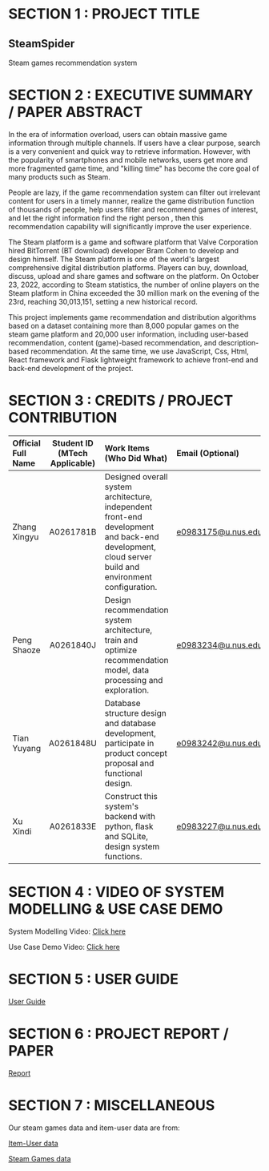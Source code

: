 # SECTION 1 : PROJECT TITLE

## SteamSpider

Steam games recommendation system

# SECTION 2 : EXECUTIVE SUMMARY / PAPER ABSTRACT

In the era of information overload, users can obtain massive game information through multiple channels. If users have a clear purpose, search is a very convenient and quick way to retrieve information. However, with the popularity of smartphones and mobile networks, users get more and more fragmented game time, and "killing time" has become the core goal of many products such as Steam.

People are lazy, if the game recommendation system can filter out irrelevant content for users in a timely manner, realize the game distribution function of thousands of people, help users filter and recommend games of interest, and let the right information find the right person , then this recommendation capability will significantly improve the user experience.

The Steam platform is a game and software platform that Valve Corporation hired BitTorrent (BT download) developer Bram Cohen to develop and design himself. The Steam platform is one of the world's largest comprehensive digital distribution platforms. Players can buy, download, discuss, upload and share games and software on the platform. On October 23, 2022, according to Steam statistics, the number of online players on the Steam platform in China exceeded the 30 million mark on the evening of the 23rd, reaching 30,013,151, setting a new historical record.

This project implements game recommendation and distribution algorithms based on a dataset containing more than 8,000 popular games on the steam game platform and 20,000 user information, including user-based recommendation, content (game)-based recommendation, and description-based recommendation. At the same time, we use JavaScript, Css, Html, React framework and Flask lightweight framework to achieve front-end and back-end development of the project.

# SECTION 3 : CREDITS / PROJECT CONTRIBUTION

| Official Full Name | Student ID (MTech Applicable) | Work Items (Who Did What)                                                                                                                           | Email (Optional)   |
| :----------------- | :---------------------------: | :-------------------------------------------------------------------------------------------------------------------------------------------------- | :----------------- |
| Zhang Xingyu       |           A0261781B           | Designed overall system architecture, independent front-end development and back-end development, cloud server build and environment configuration. | e0983175@u.nus.edu |
| Peng Shaoze        |           A0261840J           | Design recommendation system architecture, train and optimize recommendation model, data processing and exploration.                                | e0983234@u.nus.edu |
| Tian Yuyang        |           A0261848U           | Database structure design and database development, participate in product concept proposal and functional design.                                  | e0983242@u.nus.edu |
| Xu Xindi           |           A0261833E           | Construct this system's backend with python, flask and SQLite, design system functions.                                                             | e0983227@u.nus.edu |

# SECTION 4 : VIDEO OF SYSTEM MODELLING & USE CASE DEMO

System Modelling Video: [Click here](https://youtu.be/guw4rCkqw8U)

Use Case Demo Video: [Click here](https://youtu.be/Yn10Qviu7Ww)

# SECTION 5 : USER GUIDE

[User Guide](https://github.com/zxypro1/SteamGamesRec/blob/main/ProjectReport/User%20Guide.pdf)

# SECTION 6 : PROJECT REPORT / PAPER

[Report](https://github.com/zxypro1/SteamGamesRec/blob/main/ProjectReport/IRS-PM-2022-08-22-IS04FT-GRP-SteamSpider-Steam-Games-Recommendation-Report.pdf)

# SECTION 7 : MISCELLANEOUS

Our steam games data and item-user data are from:

[Item-User data](https://cseweb.ucsd.edu/~jmcauley/datasets.html#steam_data)

[Steam Games data](https://www.kaggle.com/datasets/nikdavis/steam-store-games)
